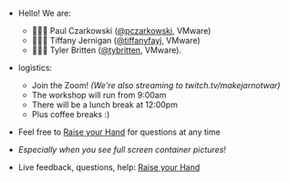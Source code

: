 
- Hello! We are:

   - 👨🏾‍🎓 Paul Czarkowski ([@pczarkowski](https://twitter.com/pczarkowski), VMware)
   - 👩🏻‍🏫 Tiffany Jernigan ([@tiffanyfayj](https://twitter.com/tiffanyfayj), VMware)
   - 👨🏾‍🎓 Tyler Britten ([@tybritten](https://twitter.com/tybritten), VMware).


- logistics:
   - Join the Zoom! *(We're also streaming to twitch.tv/makejarnotwar)*
   - The workshop will run from 9:00am
   - There will be a lunch break at 12:00pm
   - Plus coffee breaks :)

- Feel free to [Raise your Hand](https://support.zoom.us/hc/en-us/articles/205566129-RaiseHand-In-Webinar) for questions at any time

- *Especially when you see full screen container pictures!*

- Live feedback, questions, help: [Raise your Hand](https://support.zoom.us/hc/en-us/articles/205566129-RaiseHand-In-Webinar)
